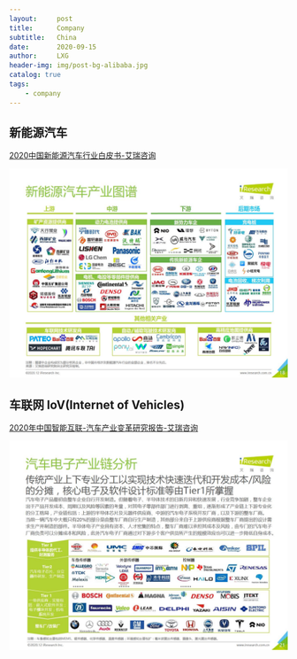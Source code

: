 ```yaml
---
layout:     post
title:      Company
subtitle:   China
date:       2020-09-15
author:     LXG
header-img: img/post-bg-alibaba.jpg
catalog: true
tags:
    - company
---
```


## 新能源汽车

[2020中国新能源汽车行业白皮书-艾瑞咨询](https://www.iresearch.com.cn/Detail/report?id=3713&isfree=0)

![electric_car](/images/car/electric_car.jpg)

## 车联网 IoV(Internet of Vehicles)

[2020年中国智能互联-汽车产业变革研究报告-艾瑞咨询](https://www.iresearch.com.cn/Detail/report?id=3696&isfree=0)

![vehicle_electronics](/images/car/vehicle_electronics.jpg)







